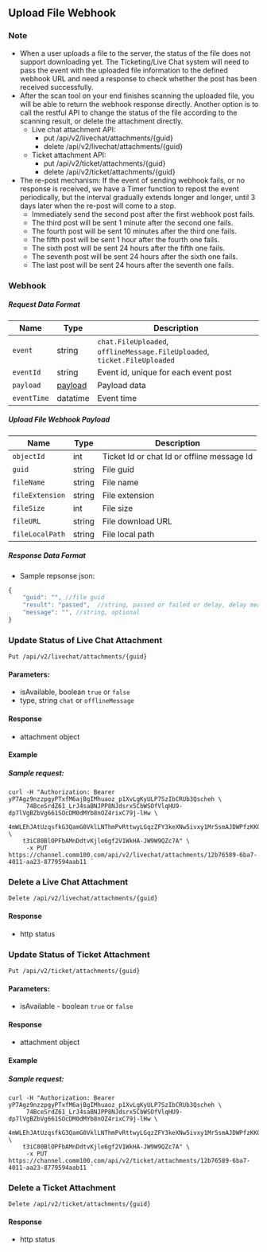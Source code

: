 ## Upload File Webhook

### Note
- When a user uploads a file to the server, the status of the file does not support downloading yet. The Ticketing/Live Chat system will need to pass the event with the uploaded file information to the defined webhook URL and need a response to check whether the post has been received successfully. 
- After the scan tool on your end finishes scanning the uploaded file, you will be able to return the webhook response directly. Another option is to call the restful API to change the status of the file according to the scanning result, or delete the attachment directly.
    - Live chat attachment API: 
        - put /api/v2/livechat/attachments/{guid}
        - delete /api/v2/livechat/attachments/{guid}
    - Ticket attachment API: 
        - put /api/v2/ticket/attachments/{guid}
        - delete /api/v2/ticket/attachments/{guid}
- The re-post mechanism: If the event of sending webhook fails, or no response is received, we have a Timer function to repost the event periodically, but the interval gradually extends longer and longer, until 3 days later when the re-post will come to a stop.
    - Immediately send the second post after the first webhook post fails.
    - The third post will be sent 1 minute after the second one fails.
    - The fourth post will be sent 10 minutes after the third one fails.
    - The fifth post will be sent 1 hour after the fourth one fails.
    - The sixth post will be sent 24 hours after the fifth one fails.
    - The seventh post will be sent 24 hours after the sixth one fails.
    - The last post will be sent 24 hours after the seventh one fails.


### Webhook

##### Request Data Format
  | Name | Type  | Description |
  | - | - | - |
  | `event` | string  | `chat.FileUploaded`, `offlineMessage.FileUploaded`, `ticket.FileUploaded` |
  | `eventId` | string  | Event id, unique for each event post |
  | `payload` | [payload](#Upload-File-Webhook-Payload)  | Payload data |
  | `eventTime` | datatime  | Event time |
  
##### Upload File Webhook Payload
  | Name | Type  | Description |
  | - | - | - |
  | `objectId`| int | Ticket Id or chat Id or offline message Id | 
  | `guid` | string  | File guid |
  | `fileName` | string  | File name |
  | `fileExtension` | string  | File extension |
  | `fileSize` | int | File size |
  | `fileURL` | string  | File download URL | 
  | `fileLocalPath` | string  | File local path |
  
##### Response Data Format
- Sample repsonse json:
```javascript
{
    "guid": "", //file guid
    "result": "passed",  //string, passed or failed or delay, delay means the result will be sent via API later. We recommend use the restful API to push us the scan results.Instead of using the webhook response.
    "message": "", //string, optional
}
```

### Update Status of Live Chat Attachment
`Put /api/v2/livechat/attachments/{guid}`

#### Parameters:
- isAvailable, boolean `true` or  `false`
- type, string `chat` or `offlineMessage` 

#### Response
- attachment object

#### Example
##### Sample request:
```shell
curl -H "Authorization: Bearer yP7Agz9nzzpgyPTxfM6ajBgIMhuaoz_p1XvLgKyULP7SzIbCRUb3Qscheh \ 
     74BceSrdZ61_LrJ4saBNJPP8NJdsrx5CbWSOfVlqHU9-dp7lVgBZbVg661SOcDM0dMYb8nOZ4rixC79j-lHw \ 
    4mWLEhJAtUzqsfkG3QamG0VklLNThmPvRttwyLGqzZFY3keXNw5ivxy1Mr5smAJDWPfzKKQZXJIkutNz4W \ 
    t3iC80BlOPFbAMnDdtvKjle6gf2V1WkHA-JW9W9QZc7A" \ 
     -x PUT  https://channel.comm100.com/api/v2/livechat/attachments/12b76589-6ba7-4011-aa23-8779594aab11 `
```
### Delete a Live Chat Attachment
`Delete /api/v2/livechat/attachments/{guid}`

#### Response
- http status

### Update Status of Ticket Attachment
`Put /api/v2/ticket/attachments/{guid}`

#### Parameters:
- isAvailable - boolean `true` or  `false`

#### Response
- attachment object

#### Example
##### Sample request:
```shell
curl -H "Authorization: Bearer yP7Agz9nzzpgyPTxfM6ajBgIMhuaoz_p1XvLgKyULP7SzIbCRUb3Qscheh \ 
     74BceSrdZ61_LrJ4saBNJPP8NJdsrx5CbWSOfVlqHU9-dp7lVgBZbVg661SOcDM0dMYb8nOZ4rixC79j-lHw \ 
    4mWLEhJAtUzqsfkG3QamG0VklLNThmPvRttwyLGqzZFY3keXNw5ivxy1Mr5smAJDWPfzKKQZXJIkutNz4W \ 
    t3iC80BlOPFbAMnDdtvKjle6gf2V1WkHA-JW9W9QZc7A" \ 
     -x PUT  https://channel.comm100.com/api/v2/ticket/attachments/12b76589-6ba7-4011-aa23-8779594aab11 `
```
 
 ### Delete a Ticket Attachment
`Delete /api/v2/ticket/attachments/{guid}`

#### Response
- http status
